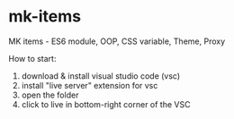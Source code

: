 # mk-items
MK items - ES6 module, OOP, CSS variable, Theme, Proxy

How to start:
1. download & install visual studio code (vsc)
2. install "live server" extension for vsc
3. open the folder
4. click to live in bottom-right corner of the VSC
